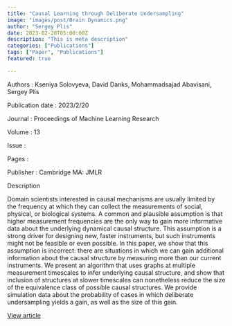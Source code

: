 ```yaml
---
title: "Causal Learning through Deliberate Undersampling"
image: "images/post/Brain Dynamics.png"
author: "Sergey Plis"
date: 2023-02-20T05:00:00Z
description: "This is meta description"
categories: ["Publications"]
tags: ["Paper", "Publications"]
featured: true

---
```


Authors : Kseniya Solovyeva, David Danks, Mohammadsajad Abavisani, Sergey Plis

Publication date : 2023/2/20

Journal : Proceedings of Machine Learning Research

Volume : 13

Issue : 

Pages : 

Publisher :  Cambridge MA: JMLR

Description

Domain scientists interested in causal mechanisms are usually limited by the frequency at which they can collect the measurements of social, physical, or biological systems.
A common and plausible assumption is that higher measurement frequencies are the only way to gain more informative data about  the underlying dynamical causal structure.
  This assumption is a strong driver for designing new, faster instruments, but such instruments might not be feasible or even possible.
  In this paper, we show that this assumption is incorrect: there are situations in which we can gain additional information about the causal structure by measuring more than our current instruments.
  We present an algorithm that uses graphs at multiple measurement timescales to infer underlying causal structure, and show that inclusion of structures at slower timescales can nonetheless reduce the size of the equivalence class of possible causal structures.
  We provide simulation data about the probability of cases in which deliberate undersampling yields a gain, as well as the size of this gain.

[View article]()
